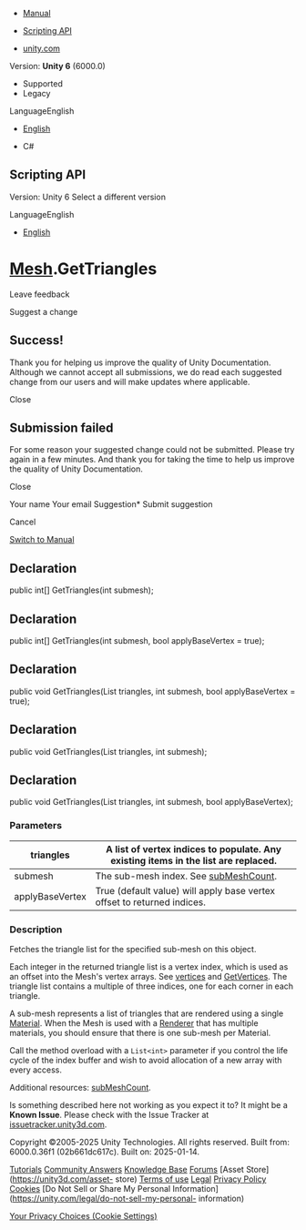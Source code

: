 [ ]()

  * [Manual](../Manual/index.html)
  * [Scripting API](../ScriptReference/index.html)

  * [unity.com](https://unity.com/)

Version: **Unity 6** (6000.0)

  * Supported
  * Legacy

LanguageEnglish

  * [English]()

  * C#

[ ](https://docs.unity3d.com)

## Scripting API

Version: Unity 6 Select a different version

LanguageEnglish

  * [English]()

#  [Mesh](Mesh.html).GetTriangles

Leave feedback

Suggest a change

## Success!

Thank you for helping us improve the quality of Unity Documentation. Although
we cannot accept all submissions, we do read each suggested change from our
users and will make updates where applicable.

Close

## Submission failed

For some reason your suggested change could not be submitted. Please <a>try
again</a> in a few minutes. And thank you for taking the time to help us
improve the quality of Unity Documentation.

Close

Your name Your email Suggestion* Submit suggestion

Cancel

[Switch to Manual](../Manual/class-Mesh.html "Go to Mesh Component in the
Manual")

## Declaration

public int[] GetTriangles(int submesh);

## Declaration

public int[] GetTriangles(int submesh, bool applyBaseVertex = true);

## Declaration

public void GetTriangles(List<int> triangles, int submesh, bool
applyBaseVertex = true);

## Declaration

public void GetTriangles(List<int> triangles, int submesh);

## Declaration

public void GetTriangles(List<ushort> triangles, int submesh, bool
applyBaseVertex);

### Parameters

triangles | A list of vertex indices to populate. Any existing items in the list are replaced.  
---|---  
submesh | The sub-mesh index. See [subMeshCount](Mesh-subMeshCount.html).  
applyBaseVertex | True (default value) will apply base vertex offset to returned indices.  
  
### Description

Fetches the triangle list for the specified sub-mesh on this object.

Each integer in the returned triangle list is a vertex index, which is used as
an offset into the Mesh's vertex arrays. See [vertices](Mesh-vertices.html)
and [GetVertices](Mesh.GetVertices.html). The triangle list contains a
multiple of three indices, one for each corner in each triangle.  
  
A sub-mesh represents a list of triangles that are rendered using a single
[Material](Material.html). When the Mesh is used with a
[Renderer](Renderer.html) that has multiple materials, you should ensure that
there is one sub-mesh per Material.  
  
Call the method overload with a `List<int>` parameter if you control the life
cycle of the index buffer and wish to avoid allocation of a new array with
every access.  
  
Additional resources: [subMeshCount](Mesh-subMeshCount.html).

Is something described here not working as you expect it to? It might be a
**Known Issue**. Please check with the Issue Tracker at
[issuetracker.unity3d.com](https://issuetracker.unity3d.com).

Copyright ©2005-2025 Unity Technologies. All rights reserved. Built from:
6000.0.36f1 (02b661dc617c). Built on: 2025-01-14.

[Tutorials](https://unity3d.com/learn) [Community
Answers](https://answers.unity3d.com) [Knowledge
Base](https://support.unity3d.com/hc/en-us)
[Forums](https://forum.unity3d.com) [Asset Store](https://unity3d.com/asset-
store) [Terms of use](https://docs.unity3d.com/Manual/TermsOfUse.html)
[Legal](https://unity.com/legal) [Privacy
Policy](https://unity.com/legal/privacy-policy)
[Cookies](https://unity.com/legal/cookie-policy) [Do Not Sell or Share My
Personal Information](https://unity.com/legal/do-not-sell-my-personal-
information)

[Your Privacy Choices (Cookie Settings)](javascript:void\(0\);)

